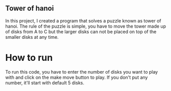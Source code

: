 ## Tower of hanoi
In this project, I created a program that solves a puzzle known as tower of hanoi. The rule of the puzzle is simple, you have to move the tower made up of disks from A to C but the larger disks can not be placed on top of the smaller disks at any time.

# How to run
To run this code, you have to enter the number of disks you want to play with and click on the make move button to play. If you don't put any number, it'll start with default 5 disks.